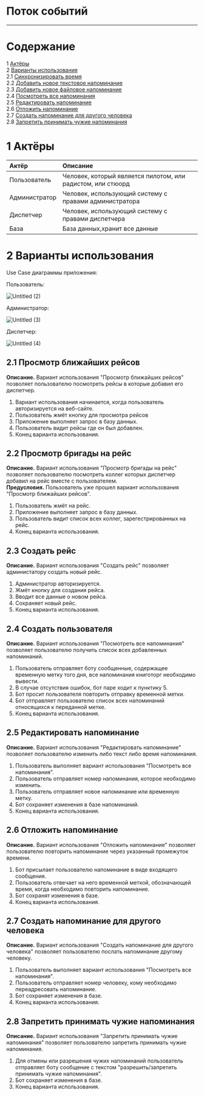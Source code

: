 

# Поток событий
---

# Содержание
1 [Актёры](#actors)  
2 [Варианты использования](#use_case)  
2.1 [Синхронизировать время](#sync_time)  
2.2 [Добавить новое текстовое напоминание](#add_alert)  
2.3 [Добавить новое файловое напоминание](#add_file_alert)  
2.4 [Посмотреть все напоминания](#show_alert)  
2.5 [Редактировать напоминание](#edit_alert)  
2.6 [Отложить напоминание](#reset_alert)  
2.7 [Создать напоминание для другого человека](#external_alert)  
2.8 [Запретить принимать чужие напоминания](#cancel_external)  


<a name="actors"/>

# 1 Актёры

| Актёр | Описание |
|:--|:--|
| Пользователь | Человек, который является пилотом, или радистом, или стюорд |
| Администратор | Человек, использующий систему с правами администратора |
| Диспетчер | Человек, использующий систему с правами диспетчера |
| База | База данных,хранит все данные |

<a name="use_case"/>

# 2 Варианты использования

Use Case диаграммы приложения:

Пользователь:

![Untitled (2)](https://user-images.githubusercontent.com/45950020/203268057-f061ef2f-8e67-498d-9f9c-6d4e877a09b7.png)

Администратор:

![Untitled (3)](https://user-images.githubusercontent.com/45950020/203269712-3c472c47-6f40-4c21-a08b-ece11620ab72.png)

Диспетчер:

![Untitled (4)](https://user-images.githubusercontent.com/45950020/203270007-8ac9bc4e-836e-4c6d-a084-c420a63aae8c.png)



<a name="sync_time"/>

## 2.1 Просмотр ближайших рейсов
**Описание.** Вариант использования "Просмотр ближайших рейсов" позволяет пользователю посмотреть рейсы в которые добавил его диспетчер.  

1. Вариант использования начинается, когда пользователь авторизируется на веб-сайте.
2. Пользователь жмёт кнопку для просмотра рейсов
3. Приложение выполняет запрос в базу данных.
4. Пользователь видит рейсы где он был добавлен.
6. Конец варианта использования. 

<a name="add_alert"/>

## 2.2 Просмотр бригады на рейс
**Описание.** Вариант использования "Просмотр бригады на рейс" позволяет пользователю посмотреть коллег которых диспетчер добавил на рейс вместе с пользователем.  
**Предусловия.** Пользователь уже прошел вариант  использования "Просмотр ближайших рейсов".  

1. Пользователь жмёт на рейс.
2. Приложение выполняет запрос в базу данных.
3. Пользователь видит список всех коллег, зарегестрированных на рейс.
4. Конец варианта использования. 


<a name="show_alert"/>

## 2.3 Создать рейс
**Описание.** Вариант использования "Создать рейс" позволяет администатору создать новый рейс.

1. Администратор авторизируется.
2. Жмёт кнопку для создания рейса.
3. Вводит все данные о новом рейса.
4. Сохраняет новый рейс.
5. Конец варианта использования. 


<a name="show_alert"/>

## 2.4 Создать пользователя
 **Описание.** Вариант использования "Посмотреть все напоминания" позволяет пользователю получить список всех добавленных напоминаний.
 
1. Пользователь отправляет боту сообщенные, содержащее временную метку того дня, все напоминания книготорг необходимо вывести.
2. В случае отсутствия ошибок, бот паре ходит к пунктику 5.
3. Бот просит пользователя повторить отправку временной метки.
4. Бот отправляет пользователю список всех напоминаний относящихся к переданной метке.
5. Конец варианта использования. 



<a name="edit_alert"/>

## 2.5 Редактировать напоминание

**Описание.** Вариант использования "Редактировать напоминание" позволяет пользователю изменить либо текст либо время напоминания.  
1. Пользователь выполняет вариант использования "Посмотреть все напоминания".
2. Пользователь отправляет номер напоминания, которое необходимо изменить.
3. Пользователь отправляет новое напоминание или временную метку.
4. Бот сохраняет изменения в базе напоминаний.
5. Конец варианта использования. 


<a name="reset_alert"/>

## 2.6 Отложить напоминание

**Описание.** Вариант использования "Отложить напоминание" позволяет пользователю повторить напоминание через указанный промежуток времени.  
1. Бот присылает пользователю напоминание в виде входящего сообщения.
2. Пользователь отвечает на него временной меткой, обозначающей время, когда необходимо повторить напоминание.
3. Бот сохранят изменения в базе.
4. Конец варианта использования. 


<a name="external_alert"/>

## 2.7 Создать напоминание для другого человека

**Описание.** Вариант использования "Создать напоминание для другого человека" позволяет пользователю послать напоминание другому человеку.  
1. Пользователь выполняет вариант использования "Посмотреть все напоминания".
2. Пользователь отправляет номер человеку, кому необходимо переадресовать напоминание.
3. Бот сохраняет изменения в базе. 
4. Конец варианта использования. 


<a name="cancel_external"/>

## 2.8 Запретить принимать чужие напоминания

**Описание.** Вариант использования "Запретить принимать чужие напоминания" позволяет пользователю запретить принимать чужие напоминания.  

1. Для отмены или разрешения чужих напоминаний пользователь отправляет боту сообщение с текстом "разрешить/запретить принимать чужие напоминания".
2. Бот сохраняет изменения в базе. 
3. Конец варианта использования. 


